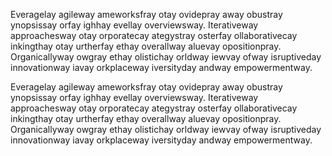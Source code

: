 Everagelay agileway ameworksfray otay ovidepray away obustray 
ynopsissay orfay ighhay evellay overviewsway. Iterativeway 
approachesway otay orporatecay ategystray osterfay 
ollaborativecay inkingthay otay urtherfay ethay overallway 
aluevay opositionpray. Organicallyway owgray ethay olistichay 
orldway iewvay ofway isruptiveday innovationway iavay 
orkplaceway iversityday andway empowermentway.

Everagelay agileway ameworksfray otay ovidepray away obustray 
ynopsissay orfay ighhay evellay overviewsway. Iterativeway 
approachesway otay orporatecay ategystray osterfay 
ollaborativecay inkingthay otay urtherfay ethay overallway 
aluevay opositionpray. Organicallyway owgray ethay olistichay 
orldway iewvay ofway isruptiveday innovationway iavay 
orkplaceway iversityday andway empowermentway.

